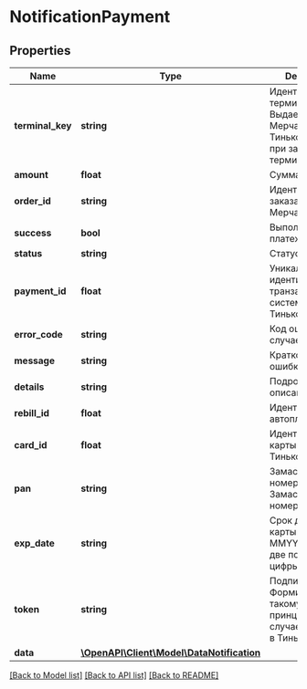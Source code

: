 # NotificationPayment

## Properties
Name | Type | Description | Notes
------------ | ------------- | ------------- | -------------
**terminal_key** | **string** | Идентификатор терминала. Выдается Мерчанту Тинькофф Кассой при заведении терминала. | [optional] 
**amount** | **float** | Сумма в копейках | [optional] 
**order_id** | **string** | Идентификатор заказа в системе Мерчанта | [optional] 
**success** | **bool** | Выполнение платежа | [optional] 
**status** | **string** | Статус платежа | [optional] 
**payment_id** | **float** | Уникальный идентификатор транзакции в системе Тинькофф Кассы | [optional] 
**error_code** | **string** | Код ошибки. «0» в случае успеха | [optional] 
**message** | **string** | Краткое описание ошибки | [optional] 
**details** | **string** | Подробное описание ошибки | [optional] 
**rebill_id** | **float** | Идентификатор автоплатежа | [optional] 
**card_id** | **float** | Идентификатор карты в системе Тинькофф Кассы | [optional] 
**pan** | **string** | Замаскированный номер карты/Замаскированный номер телефона | [optional] 
**exp_date** | **string** | Срок действия карты В формате MMYY, где YY — две последние цифры года | [optional] 
**token** | **string** | Подпись запроса. Формируется по такому же принципу, как и в случае запросов в Тинькофф Кассу | [optional] 
**data** | [**\OpenAPI\Client\Model\DataNotification**](.md) |  | [optional] 

[[Back to Model list]](../README.md#documentation-for-models) [[Back to API list]](../README.md#documentation-for-api-endpoints) [[Back to README]](../README.md)


